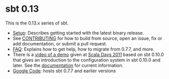 [Google Code]: http://code.google.com/p/simple-build-tool
[Scala Days 2011]: http://days2011.scala-lang.org/node/138/285
[CONTRIBUTING]: https://github.com/sbt/sbt/blob/0.13/CONTRIBUTING.md
[documentation]: http://www.scala-sbt.org/release/docs/
[Setup]: http://www.scala-sbt.org/release/docs/Getting-Started/Setup
[video of a demo]: http://vimeo.com/20263617
[FAQ]: http://www.scala-sbt.org/release/docs/faq

# sbt 0.13

This is the 0.13.x series of sbt.

 * [Setup]: Describes getting started with the latest binary release.
 * See [CONTRIBUTING] for how to build from source, open an issue, fix or add documentation, or submit a pull request.
 * [FAQ]: Explains how to get help, how to migrate from 0.7.7, and more.
 * There is a [video of a demo] given at [Scala Days 2011] based on sbt 0.10.0 that gives an introduction to the configuration system in sbt 0.10.0 and later.  See the [documentation] for current information.
 * [Google Code]: hosts sbt 0.7.7 and earlier versions
